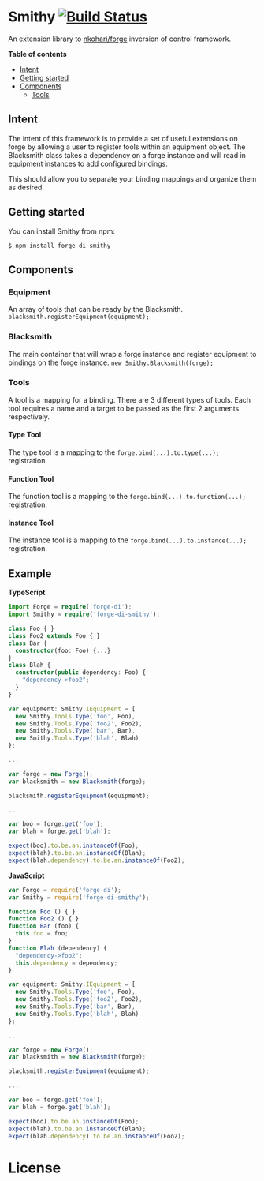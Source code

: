 # Smithy [![Build Status](https://travis-ci.org/adamcarr/forge-di-smithy.svg?branch=master)](https://travis-ci.org/adamcarr/forge-di-smithy)

An extension library to [nkohari/forge](https://github.com/nkohari/forge) inversion of control framework.

**Table of contents**

- [Intent](#intent)
- [Getting started](#getting-started)
- [Components](#components)
  - [Tools](#tools)

## Intent

The intent of this framework is to provide a set of useful extensions on forge by allowing a user to register tools within an equipment object. The Blacksmith class takes a dependency on a forge instance and will read in equipment instances to add configured bindings.

This should allow you to separate your binding mappings and organize them as desired.

## Getting started

You can install Smithy from npm:

```
$ npm install forge-di-smithy
```

## Components

### Equipment

An array of tools that can be ready by the Blacksmith. `blacksmith.registerEquipment(equipment);`

### Blacksmith

The main container that will wrap a forge instance and register equipment to bindings on the forge instance. `new Smithy.Blacksmith(forge);`

### Tools

A tool is a mapping for a binding. There are 3 different types of tools. Each tool requires a name and a target to be passed as the first 2 arguments respectively. 

#### Type Tool

The type tool is a mapping to the `forge.bind(...).to.type(...);` registration.

#### Function Tool

The function tool is a mapping to the `forge.bind(...).to.function(...);` registration.

#### Instance Tool

The instance tool is a mapping to the `forge.bind(...).to.instance(...);` registration.

## Example

**TypeScript**
```typescript
import Forge = require('forge-di');
import Smithy = require('forge-di-smithy');

class Foo { }
class Foo2 extends Foo { }
class Bar {
  constructor(foo: Foo) {...}
}
class Blah {
  constructor(public dependency: Foo) {
    "dependency->foo2";
  }
}

var equipment: Smithy.IEquipment = [
  new Smithy.Tools.Type('foo', Foo),
  new Smithy.Tools.Type('foo2', Foo2),
  new Smithy.Tools.Type('bar', Bar),
  new Smithy.Tools.Type('blah', Blah)
};

...

var forge = new Forge();
var blacksmith = new Blacksmith(forge);

blacksmith.registerEquipment(equipment);

...

var boo = forge.get('foo');
var blah = forge.get('blah');

expect(boo).to.be.an.instanceOf(Foo);
expect(blah).to.be.an.instanceOf(Blah);
expect(blah.dependency).to.be.an.instanceOf(Foo2);
```

**JavaScript**
```javascript
var Forge = require('forge-di');
var Smithy = require('forge-di-smithy');

function Foo () { }
function Foo2 () { }
function Bar (foo) {
  this.foo = foo;
}
function Blah (dependency) {
  "dependency->foo2";
  this.dependency = dependency;
}

var equipment: Smithy.IEquipment = [
  new Smithy.Tools.Type('foo', Foo),
  new Smithy.Tools.Type('foo2', Foo2),
  new Smithy.Tools.Type('bar', Bar),
  new Smithy.Tools.Type('blah', Blah)
};

...

var forge = new Forge();
var blacksmith = new Blacksmith(forge);

blacksmith.registerEquipment(equipment);

...

var boo = forge.get('foo');
var blah = forge.get('blah');

expect(boo).to.be.an.instanceOf(Foo);
expect(blah).to.be.an.instanceOf(Blah);
expect(blah.dependency).to.be.an.instanceOf(Foo2);
```

# License

